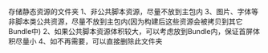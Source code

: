 存储静态资源的文件夹
1、非公共脚本资源，尽量不放到主包内
3、图片、字体等非脚本类公共资源，尽量不放到主包内(因为构建后这些资源会被拷贝到其它Bundle中)
2、如果公共脚本资源体积较大，可以考虑放到Bundle内，保证首屏体积尽量小
4、如不再需要，可以直接删除此文件夹